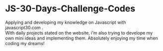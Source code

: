 # JS-30-Days-Challenge-Codes
Applying and developing my knowledge on Javascript with javascript30.com .<br>With daily projects stated on the website, i'm also trying to develope my own mini ideas and 
implementing them. Absolutely enjoying my time when coding my dreams!
